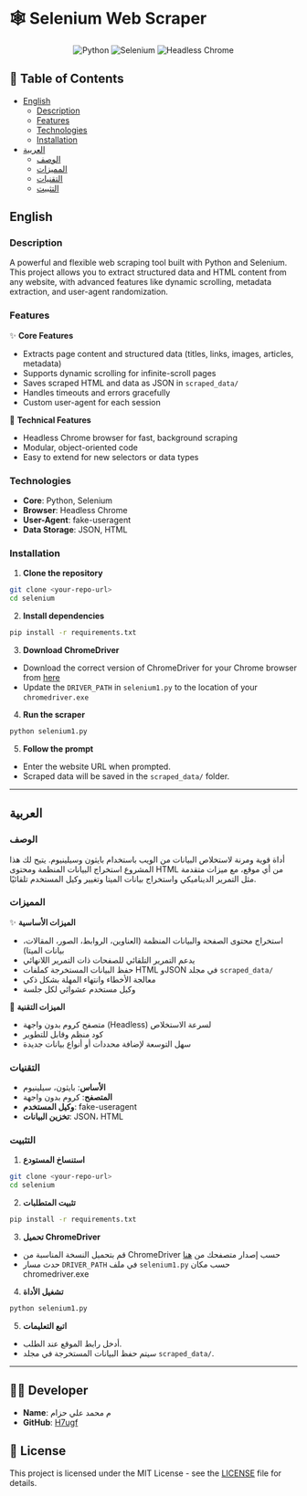 # 🕸️ Selenium Web Scraper

<div align="center">

![Python](https://img.shields.io/badge/Python-3776AB?style=for-the-badge&logo=python&logoColor=white)
![Selenium](https://img.shields.io/badge/Selenium-43B02A?style=for-the-badge&logo=selenium&logoColor=white)
![Headless Chrome](https://img.shields.io/badge/Chrome-4285F4?style=for-the-badge&logo=google-chrome&logoColor=white)

</div>

## 📝 Table of Contents
- [English](#english)
  - [Description](#description)
  - [Features](#features)
  - [Technologies](#technologies)
  - [Installation](#installation)
- [العربية](#العربية)
  - [الوصف](#الوصف)
  - [المميزات](#المميزات)
  - [التقنيات](#التقنيات)
  - [التثبيت](#التثبيت)

## English

### Description
A powerful and flexible web scraping tool built with Python and Selenium. This project allows you to extract structured data and HTML content from any website, with advanced features like dynamic scrolling, metadata extraction, and user-agent randomization.

### Features
✨ **Core Features**
- Extracts page content and structured data (titles, links, images, articles, metadata)
- Supports dynamic scrolling for infinite-scroll pages
- Saves scraped HTML and data as JSON in `scraped_data/`
- Handles timeouts and errors gracefully
- Custom user-agent for each session

🚀 **Technical Features**
- Headless Chrome browser for fast, background scraping
- Modular, object-oriented code
- Easy to extend for new selectors or data types

### Technologies
- **Core**: Python, Selenium
- **Browser**: Headless Chrome
- **User-Agent**: fake-useragent
- **Data Storage**: JSON, HTML

### Installation
1. **Clone the repository**
```bash
git clone <your-repo-url>
cd selenium
```
2. **Install dependencies**
```bash
pip install -r requirements.txt
```
3. **Download ChromeDriver**
- Download the correct version of ChromeDriver for your Chrome browser from [here](https://chromedriver.chromium.org/downloads)
- Update the `DRIVER_PATH` in `selenium1.py` to the location of your `chromedriver.exe`

4. **Run the scraper**
```bash
python selenium1.py
```
5. **Follow the prompt**
- Enter the website URL when prompted.
- Scraped data will be saved in the `scraped_data/` folder.

---

## العربية

### الوصف

أداة قوية ومرنة لاستخلاص البيانات من الويب باستخدام بايثون وسيلينيوم. يتيح لك هذا المشروع استخراج البيانات المنظمة ومحتوى HTML من أي موقع، مع ميزات متقدمة مثل التمرير الديناميكي واستخراج بيانات الميتا وتغيير وكيل المستخدم تلقائيًا.

### المميزات
✨ **الميزات الأساسية**
- استخراج محتوى الصفحة والبيانات المنظمة (العناوين، الروابط، الصور، المقالات، بيانات الميتا)
- يدعم التمرير التلقائي للصفحات ذات التمرير اللانهائي
- حفظ البيانات المستخرجة كملفات HTML وJSON في مجلد `scraped_data/`
- معالجة الأخطاء وانتهاء المهلة بشكل ذكي
- وكيل مستخدم عشوائي لكل جلسة

🚀 **الميزات التقنية**
- متصفح كروم بدون واجهة (Headless) لسرعة الاستخلاص
- كود منظم وقابل للتطوير
- سهل التوسعة لإضافة محددات أو أنواع بيانات جديدة

### التقنيات
- **الأساس**: بايثون، سيلينيوم
- **المتصفح**: كروم بدون واجهة
- **وكيل المستخدم**: fake-useragent
- **تخزين البيانات**: JSON، HTML

### التثبيت
1. **استنساخ المستودع**
```bash
git clone <your-repo-url>
cd selenium
```
2. **تثبيت المتطلبات**
```bash
pip install -r requirements.txt
```
3. **تحميل ChromeDriver**
- قم بتحميل النسخة المناسبة من ChromeDriver حسب إصدار متصفحك من [هنا](https://chromedriver.chromium.org/downloads)
- حدث مسار `DRIVER_PATH` في ملف `selenium1.py` حسب مكان chromedriver.exe

4. **تشغيل الأداة**
```bash
python selenium1.py
```
5. **اتبع التعليمات**
- أدخل رابط الموقع عند الطلب.
- سيتم حفظ البيانات المستخرجة في مجلد `scraped_data/`.

---

## 👨‍💻 Developer
- **Name**: م محمد علي حزام
- **GitHub**: [H7ugf](https://github.com/H7ugf/projects_py.git)

## 📄 License
This project is licensed under the MIT License - see the [LICENSE](LICENSE) file for details. 
